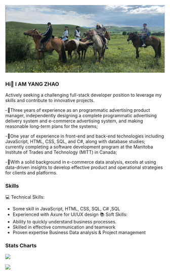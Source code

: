 ![图片描述](wechatIMG12.jpeg)



### Hi👋  I AM YANG ZHAO
 
Actively seeking a challenging full-stack developer position to leverage my skills and contribute to innovative projects.

-🌱Three years of experience as an programmatic advertising product manager, independently designing a complete programmatic advertising delivery system and e-commerce advertising system, and making reasonable long-term plans for the systems; 

-🌱One year of experience in front-end and back-end technologies including JavaScript, HTML, CSS, SQL, and C#, along with database studies; currently completing a software development program at the Manitoba Institute of Trades and Technology (MITT) in Canada; 

-🌱With a solid background in e-commerce data analysis,  excels at using data-driven insights to develop effective product and operational strategies for clients and platforms.

### Skills

  💻 Technical Skills:
- Some skill  in JavaScript, HTML, CSS, SQL, C# ,SQL
- Experienced with Axure for UI/UX design
  📚 Soft Skills: 
- Ability to quickly  understand business processes.
- Skilled in  effective communication and teamwork 
- Proven expertise Business Data analysis & Project management 


### Stats Charts

![](http://github-profile-summary-cards.vercel.app/api/cards/productive-time?username=BoXi9252&theme=default&utcOffset=8)

![](http://github-profile-summary-cards.vercel.app/api/cards/stats?username=BoXi9252&theme=default)
